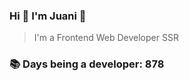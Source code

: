 ### Hi 👋 I&#39;m Juani 🦁

> I&#39;m a Frontend Web Developer SSR

### 📚 Days being a developer: 878
